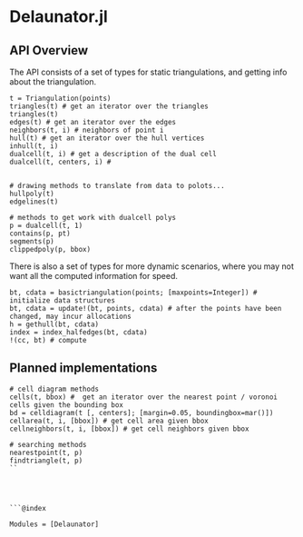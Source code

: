 # Delaunator.jl


## API Overview

The API consists of a set of types for static triangulations, and getting 
info about the triangulation. 

```
t = Triangulation(points)
triangles(t) # get an iterator over the triangles 
triangles(t)
edges(t) # get an iterator over the edges 
neighbors(t, i) # neighbors of point i
hull(t) # get an iterator over the hull vertices
inhull(t, i)
dualcell(t, i) # get a description of the dual cell
dualcell(t, centers, i) # 


# drawing methods to translate from data to polots... 
hullpoly(t)
edgelines(t) 

# methods to get work with dualcell polys
p = dualcell(t, 1)
contains(p, pt)
segments(p)
clippedpoly(p, bbox)
```

There is also a set of types for more dynamic scenarios, where you may not
want all the computed information for speed. 
```
bt, cdata = basictriangulation(points; [maxpoints=Integer]) # initialize data structures 
bt, cdata = update!(bt, points, cdata) # after the points have been changed, may incur allocations
h = gethull(bt, cdata)
index = index_halfedges(bt, cdata)
!(cc, bt) # compute  
```

Planned implementations
-----------------------
```
# cell diagram methods
cells(t, bbox) #  get an iterator over the nearest point / voronoi cells given the bounding box
bd = celldiagram(t [, centers]; [margin=0.05, boundingbox=mar()])
cellarea(t, i, [bbox]) # get cell area given bbox 
cellneighbors(t, i, [bbox]) # get cell neighbors given bbox 

# searching methods
nearestpoint(t, p)
findtriangle(t, p)
``




```@index
```

```@autodocs
Modules = [Delaunator]
```
